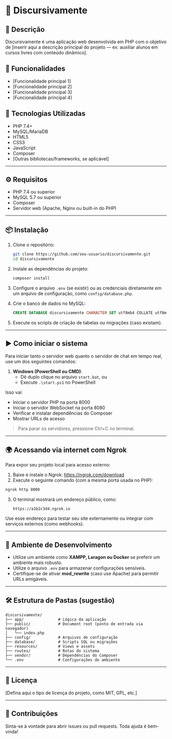 # 🧠 Discursivamente

## 📝 Descrição

Discursivamente é uma aplicação web desenvolvida em PHP com o objetivo de [inserir aqui a descrição principal do projeto — ex: auxiliar alunos em cursos livres com conteúdo dinâmico].

## 🚀 Funcionalidades

- [Funcionalidade principal 1]
- [Funcionalidade principal 2]
- [Funcionalidade principal 3]
- [Funcionalidade principal 4]

## 🔧 Tecnologias Utilizadas

- PHP 7.4+
- MySQL/MariaDB
- HTML5
- CSS3
- JavaScript
- Composer
- [Outras bibliotecas/frameworks, se aplicável]

---

## ⚙️ Requisitos

- PHP 7.4 ou superior
- MySQL 5.7 ou superior
- Composer
- Servidor web (Apache, Nginx ou built-in do PHP)

---

## 📦 Instalação

1. Clone o repositório:
   ```bash
   git clone https://github.com/seu-usuario/discursivamente.git
   cd discursivamente
   ```

2. Instale as dependências do projeto:
   ```bash
   composer install
   ```

3. Configure o arquivo `.env` (se existir) ou as credenciais diretamente em um arquivo de configuração, como `config/database.php`.

4. Crie o banco de dados no MySQL:
   ```sql
   CREATE DATABASE discursivamente CHARACTER SET utf8mb4 COLLATE utf8mb4_unicode_ci;
   ```

5. Execute os scripts de criação de tabelas ou migrações (caso existam).

---

## ▶️ Como iniciar o sistema

Para iniciar tanto o servidor web quanto o servidor de chat em tempo real, use um dos seguintes comandos:

1. **Windows (PowerShell ou CMD)**:
   - Dê duplo clique no arquivo `start.bat`, ou
   - Execute `.\start.ps1` no PowerShell

Isso vai:
- Iniciar o servidor PHP na porta 8000
- Iniciar o servidor WebSocket na porta 8080
- Verificar e instalar dependências do Composer
- Mostrar URLs de acesso

> Para parar os servidores, pressione Ctrl+C no terminal.

---

## 🌍 Acessando via internet com Ngrok

Para expor seu projeto local para acesso externo:

1. Baixe e instale o Ngrok: https://ngrok.com/download
2. Execute o seguinte comando (com a mesma porta usada no PHP):

```bash
ngrok http 8000
```

3. O terminal mostrará um endereço público, como:
   ```
   https://a1b2c3d4.ngrok.io
   ```

Use esse endereço para testar seu site externamente ou integrar com serviços externos (como webhooks).

---

## 🧪 Ambiente de Desenvolvimento

- Utilize um ambiente como **XAMPP, Laragon ou Docker** se preferir um ambiente mais robusto.
- Utilize o arquivo `.env` para armazenar configurações sensíveis.
- Certifique-se de ativar **mod_rewrite** (caso use Apache) para permitir URLs amigáveis.

---

## 🛠️ Estrutura de Pastas (sugestão)

```
discursivamente/
├── app/               # Lógica da aplicação
├── public/            # Document root (ponto de entrada via navegador)
│   └── index.php
├── config/            # Arquivos de configuração
├── database/          # Scripts SQL ou migrações
├── resources/         # Views e assets
├── routes/            # Rotas do sistema
├── vendor/            # Dependências do Composer
└── .env               # Configurações do ambiente
```

---

## 📄 Licença

[Defina aqui o tipo de licença do projeto, como MIT, GPL, etc.]

---

## 🤝 Contribuições

Sinta-se à vontade para abrir issues ou pull requests. Toda ajuda é bem-vinda!
